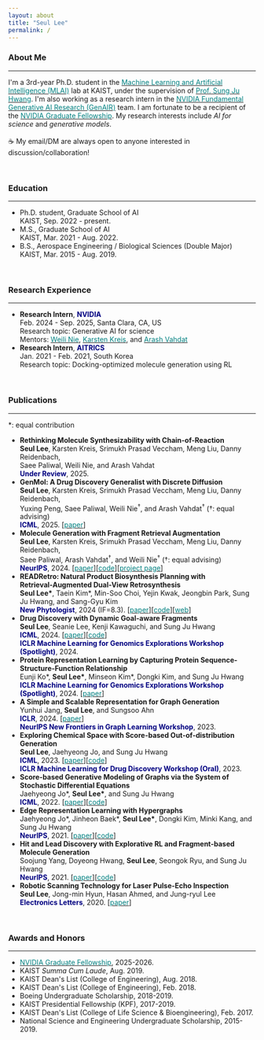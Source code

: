 ```yaml
---
layout: about
title: "Seul Lee"
permalink: /
---
```


### About Me
***
I'm a 3rd-year Ph.D. student in the [<span style="color:teal">Machine Learning and Artificial Intelligence (MLAI)</span>](https://www.mlai-kaist.com) lab at KAIST, under the supervision of [<span style="color:teal">Prof. Sung Ju Hwang</span>](http://www.sungjuhwang.com). I'm also working as a research intern in the [<span style="color:teal">NVIDIA Fundamental Generative AI Research (GenAIR)</span>](https://research.nvidia.com/labs/genair) team. I am fortunate to be a recipient of the [<span style="color:teal">NVIDIA Graduate Fellowship</span>](https://research.nvidia.com/graduate-fellowships/2025). My research interests include *AI for science* and *generative models*.<br><br>
☕️ My email/DM are always open to anyone interested in discussion/collaboration!

<br>

### Education
***
* Ph.D. student, Graduate School of AI<br>
KAIST, Sep. 2022 - present.
* M.S., Graduate School of AI<br>
KAIST, Mar. 2021 - Aug. 2022.
* B.S., Aerospace Engineering / Biological Sciences (Double Major)<br>
KAIST, Mar. 2015 - Aug. 2019.

<br>

### Research Experience
***
* **Research Intern**, <span style="color:navy">**NVIDIA**</span><br>
Feb. 2024 - Sep. 2025, Santa Clara, CA, US<br>
Research topic: Generative AI for science<br>
Mentors: [<span style="color:teal">Weili Nie</span>](https://weilinie.github.io), [<span style="color:teal">Karsten Kreis</span>](https://karstenkreis.github.io), and [<span style="color:teal">Arash Vahdat</span>](http://latentspace.cc)
* **Research Intern**, <span style="color:navy">**AITRICS**</span><br>
Jan. 2021 - Feb. 2021, South Korea<br>
Research topic: Docking-optimized molecule generation using RL

<br>

### Publications
***
\*: equal contribution
* **Rethinking Molecule Synthesizability with Chain-of-Reaction**<br>
**Seul Lee**, Karsten Kreis, Srimukh Prasad Veccham, Meng Liu, Danny Reidenbach,<br>
Saee Paliwal, Weili Nie, and Arash Vahdat<br>
<span style="color:navy">**Under Review**</span>, 2025.
* **GenMol: A Drug Discovery Generalist with Discrete Diffusion**<br>
**Seul Lee**, Karsten Kreis, Srimukh Prasad Veccham, Meng Liu, Danny Reidenbach,<br>
Yuxing Peng, Saee Paliwal, Weili Nie<sup>†</sup>, and Arash Vahdat<sup>†</sup> (†: equal advising)<br>
<span style="color:navy">**ICML**</span>, 2025. \[[<span style="color:teal">paper</span>](https://arxiv.org/abs/2501.06158)\]
* **Molecule Generation with Fragment Retrieval Augmentation**<br>
**Seul Lee**, Karsten Kreis, Srimukh Prasad Veccham, Meng Liu, Danny Reidenbach,<br>
Saee Paliwal, Arash Vahdat<sup>†</sup>, and Weili Nie<sup>†</sup> (†: equal advising)<br>
<span style="color:navy">**NeurIPS**</span>, 2024. \[[<span style="color:teal">paper</span>](https://arxiv.org/abs/2411.12078)\]\[[<span style="color:teal">code</span>](https://github.com/NVlabs/f-RAG)\]\[[<span style="color:teal">project page</span>](https://f-rag.github.io)\]
* **READRetro: Natural Product Biosynthesis Planning with
<br>Retrieval-Augmented Dual-View Retrosynthesis**<br>
**Seul Lee\***, Taein Kim\*, Min-Soo Choi, Yejin Kwak, Jeongbin Park, Sung Ju Hwang, and Sang-Gyu Kim<br>
<span style="color:navy">**New Phytologist**</span>, 2024 (IF=8.3). \[[<span style="color:teal">paper</span>](https://www.biorxiv.org/content/10.1101/2023.03.21.533616v1)\]\[[<span style="color:teal">code</span>](https://github.com/SeulLee05/READRetro)\]\[[<span style="color:teal">web</span>](https://readretro.net)\]
* **Drug Discovery with Dynamic Goal-aware Fragments**<br>
**Seul Lee**, Seanie Lee, Kenji Kawaguchi, and Sung Ju Hwang<br>
<span style="color:navy">**ICML**</span>, 2024. \[[<span style="color:teal">paper</span>](https://arxiv.org/abs/2310.00841)\]\[[<span style="color:teal">code</span>](https://github.com/SeulLee05/GEAM)\]<br>
<span style="color:navy">**ICLR Machine Learning for Genomics Explorations Workshop (Spotlight)**</span>, 2024.
* **Protein Representation Learning by Capturing Protein Sequence-Structure-Function Relationship**<br>
Eunji Ko\*, **Seul Lee\***, Minseon Kim\*, Dongki Kim, and Sung Ju Hwang<br>
<span style="color:navy">**ICLR Machine Learning for Genomics Explorations Workshop (Spotlight)**</span>, 2024. \[[<span style="color:teal">paper</span>](https://arxiv.org/abs/2405.06663)\]<br>
* **A Simple and Scalable Representation for Graph Generation**<br>
Yunhui Jang, **Seul Lee**, and Sungsoo Ahn<br>
<span style="color:navy">**ICLR**</span>, 2024. \[[<span style="color:teal">paper</span>](https://arxiv.org/abs/2312.02230)\]<br>
<span style="color:navy">**NeurIPS New Frontiers in Graph Learning Workshop**</span>, 2023.
* **Exploring Chemical Space with Score-based Out-of-distribution Generation**<br>
**Seul Lee**, Jaehyeong Jo, and Sung Ju Hwang<br>
<span style="color:navy">**ICML**</span>, 2023. \[[<span style="color:teal">paper</span>](https://arxiv.org/abs/2206.07632)\]\[[<span style="color:teal">code</span>](https://github.com/SeulLee05/MOOD)\]<br>
<span style="color:navy">**ICLR Machine Learning for Drug Discovery Workshop (Oral)**</span>, 2023.
* **Score-based Generative Modeling of Graphs via the System of Stochastic Differential Equations**<br>
Jaehyeong Jo\*, **Seul Lee\***, and Sung Ju Hwang<br>
<span style="color:navy">**ICML**</span>, 2022. \[[<span style="color:teal">paper</span>](https://arxiv.org/abs/2202.02514)\]\[[<span style="color:teal">code</span>](https://github.com/harryjo97/GDSS)\]
* **Edge Representation Learning with Hypergraphs**<br>
Jaehyeong Jo\*, Jinheon Baek\*, **Seul Lee\***, Dongki Kim, Minki Kang, and Sung Ju Hwang<br>
<span style="color:navy">**NeurIPS**</span>, 2021. \[[<span style="color:teal">paper</span>](https://arxiv.org/abs/2106.15845)\]\[[<span style="color:teal">code</span>](https://github.com/harryjo97/EHGNN)\]
* **Hit and Lead Discovery with Explorative RL and Fragment-based Molecule Generation**<br>
Soojung Yang, Doyeong Hwang, **Seul Lee**, Seongok Ryu, and Sung Ju Hwang<br>
<span style="color:navy">**NeurIPS**</span>, 2021. \[[<span style="color:teal">paper</span>](https://arxiv.org/abs/2110.01219)\]\[[<span style="color:teal">code</span>](https://github.com/AITRICS/FREED)\]
* **Robotic Scanning Technology for Laser Pulse-Echo Inspection**<br>
**Seul Lee**, Jong-min Hyun, Hasan Ahmed, and Jung-ryul Lee<br>
<span style="color:navy">**Electronics Letters**</span>, 2020. \[[<span style="color:teal">paper</span>](https://ietresearch.onlinelibrary.wiley.com/doi/full/10.1049/el.2020.1444)\]

<br>

### Awards and Honors
***
* [<span style="color:teal">NVIDIA Graduate Fellowship</span>](https://research.nvidia.com/graduate-fellowships/2025), 2025-2026.
* KAIST *Summa Cum Laude*, Aug. 2019.
* KAIST Dean's List (College of Engineering), Aug. 2018.
* KAIST Dean's List (College of Engineering), Feb. 2018.
* Boeing Undergraduate Scholarship, 2018-2019.
* KAIST Presidential Fellowship (KPF), 2017-2019.
* KAIST Dean's List (College of Life Science & Bioengineering), Feb. 2017.
* National Science and Engineering Undergraduate Scholarship, 2015-2019.
